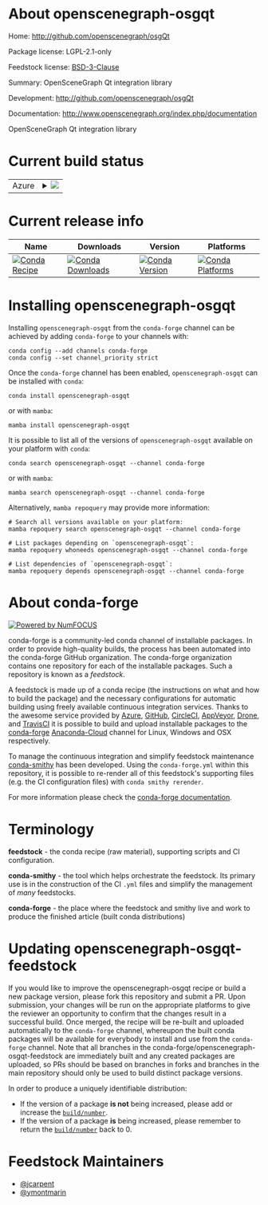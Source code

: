 About openscenegraph-osgqt
==========================

Home: http://github.com/openscenegraph/osgQt

Package license: LGPL-2.1-only

Feedstock license: [BSD-3-Clause](https://github.com/conda-forge/openscenegraph-osgqt-feedstock/blob/main/LICENSE.txt)

Summary: OpenSceneGraph Qt integration library

Development: http://github.com/openscenegraph/osgQt

Documentation: http://www.openscenegraph.org/index.php/documentation

OpenSceneGraph Qt integration library


Current build status
====================


<table>
    
  <tr>
    <td>Azure</td>
    <td>
      <details>
        <summary>
          <a href="https://dev.azure.com/conda-forge/feedstock-builds/_build/latest?definitionId=10862&branchName=main">
            <img src="https://dev.azure.com/conda-forge/feedstock-builds/_apis/build/status/openscenegraph-osgqt-feedstock?branchName=main">
          </a>
        </summary>
        <table>
          <thead><tr><th>Variant</th><th>Status</th></tr></thead>
          <tbody><tr>
              <td>linux_64</td>
              <td>
                <a href="https://dev.azure.com/conda-forge/feedstock-builds/_build/latest?definitionId=10862&branchName=main">
                  <img src="https://dev.azure.com/conda-forge/feedstock-builds/_apis/build/status/openscenegraph-osgqt-feedstock?branchName=main&jobName=linux&configuration=linux_64_" alt="variant">
                </a>
              </td>
            </tr><tr>
              <td>osx_64</td>
              <td>
                <a href="https://dev.azure.com/conda-forge/feedstock-builds/_build/latest?definitionId=10862&branchName=main">
                  <img src="https://dev.azure.com/conda-forge/feedstock-builds/_apis/build/status/openscenegraph-osgqt-feedstock?branchName=main&jobName=osx&configuration=osx_64_" alt="variant">
                </a>
              </td>
            </tr>
          </tbody>
        </table>
      </details>
    </td>
  </tr>
</table>

Current release info
====================

| Name | Downloads | Version | Platforms |
| --- | --- | --- | --- |
| [![Conda Recipe](https://img.shields.io/badge/recipe-openscenegraph--osgqt-green.svg)](https://anaconda.org/conda-forge/openscenegraph-osgqt) | [![Conda Downloads](https://img.shields.io/conda/dn/conda-forge/openscenegraph-osgqt.svg)](https://anaconda.org/conda-forge/openscenegraph-osgqt) | [![Conda Version](https://img.shields.io/conda/vn/conda-forge/openscenegraph-osgqt.svg)](https://anaconda.org/conda-forge/openscenegraph-osgqt) | [![Conda Platforms](https://img.shields.io/conda/pn/conda-forge/openscenegraph-osgqt.svg)](https://anaconda.org/conda-forge/openscenegraph-osgqt) |

Installing openscenegraph-osgqt
===============================

Installing `openscenegraph-osgqt` from the `conda-forge` channel can be achieved by adding `conda-forge` to your channels with:

```
conda config --add channels conda-forge
conda config --set channel_priority strict
```

Once the `conda-forge` channel has been enabled, `openscenegraph-osgqt` can be installed with `conda`:

```
conda install openscenegraph-osgqt
```

or with `mamba`:

```
mamba install openscenegraph-osgqt
```

It is possible to list all of the versions of `openscenegraph-osgqt` available on your platform with `conda`:

```
conda search openscenegraph-osgqt --channel conda-forge
```

or with `mamba`:

```
mamba search openscenegraph-osgqt --channel conda-forge
```

Alternatively, `mamba repoquery` may provide more information:

```
# Search all versions available on your platform:
mamba repoquery search openscenegraph-osgqt --channel conda-forge

# List packages depending on `openscenegraph-osgqt`:
mamba repoquery whoneeds openscenegraph-osgqt --channel conda-forge

# List dependencies of `openscenegraph-osgqt`:
mamba repoquery depends openscenegraph-osgqt --channel conda-forge
```


About conda-forge
=================

[![Powered by
NumFOCUS](https://img.shields.io/badge/powered%20by-NumFOCUS-orange.svg?style=flat&colorA=E1523D&colorB=007D8A)](https://numfocus.org)

conda-forge is a community-led conda channel of installable packages.
In order to provide high-quality builds, the process has been automated into the
conda-forge GitHub organization. The conda-forge organization contains one repository
for each of the installable packages. Such a repository is known as a *feedstock*.

A feedstock is made up of a conda recipe (the instructions on what and how to build
the package) and the necessary configurations for automatic building using freely
available continuous integration services. Thanks to the awesome service provided by
[Azure](https://azure.microsoft.com/en-us/services/devops/), [GitHub](https://github.com/),
[CircleCI](https://circleci.com/), [AppVeyor](https://www.appveyor.com/),
[Drone](https://cloud.drone.io/welcome), and [TravisCI](https://travis-ci.com/)
it is possible to build and upload installable packages to the
[conda-forge](https://anaconda.org/conda-forge) [Anaconda-Cloud](https://anaconda.org/)
channel for Linux, Windows and OSX respectively.

To manage the continuous integration and simplify feedstock maintenance
[conda-smithy](https://github.com/conda-forge/conda-smithy) has been developed.
Using the ``conda-forge.yml`` within this repository, it is possible to re-render all of
this feedstock's supporting files (e.g. the CI configuration files) with ``conda smithy rerender``.

For more information please check the [conda-forge documentation](https://conda-forge.org/docs/).

Terminology
===========

**feedstock** - the conda recipe (raw material), supporting scripts and CI configuration.

**conda-smithy** - the tool which helps orchestrate the feedstock.
                   Its primary use is in the construction of the CI ``.yml`` files
                   and simplify the management of *many* feedstocks.

**conda-forge** - the place where the feedstock and smithy live and work to
                  produce the finished article (built conda distributions)


Updating openscenegraph-osgqt-feedstock
=======================================

If you would like to improve the openscenegraph-osgqt recipe or build a new
package version, please fork this repository and submit a PR. Upon submission,
your changes will be run on the appropriate platforms to give the reviewer an
opportunity to confirm that the changes result in a successful build. Once
merged, the recipe will be re-built and uploaded automatically to the
`conda-forge` channel, whereupon the built conda packages will be available for
everybody to install and use from the `conda-forge` channel.
Note that all branches in the conda-forge/openscenegraph-osgqt-feedstock are
immediately built and any created packages are uploaded, so PRs should be based
on branches in forks and branches in the main repository should only be used to
build distinct package versions.

In order to produce a uniquely identifiable distribution:
 * If the version of a package **is not** being increased, please add or increase
   the [``build/number``](https://docs.conda.io/projects/conda-build/en/latest/resources/define-metadata.html#build-number-and-string).
 * If the version of a package **is** being increased, please remember to return
   the [``build/number``](https://docs.conda.io/projects/conda-build/en/latest/resources/define-metadata.html#build-number-and-string)
   back to 0.

Feedstock Maintainers
=====================

* [@jcarpent](https://github.com/jcarpent/)
* [@ymontmarin](https://github.com/ymontmarin/)


